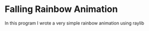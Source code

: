 # Falling Rainbow Animation

In this program I wrote a very simple rainbow animation using raylib



